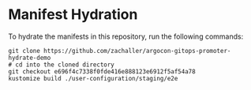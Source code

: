 # Manifest Hydration

To hydrate the manifests in this repository, run the following commands:

```shell
git clone https://github.com/zachaller/argocon-gitops-promoter-hydrate-demo
# cd into the cloned directory
git checkout e696f4c7338f0fde416e888123e6912f5af54a78
kustomize build ./user-configuration/staging/e2e
```
